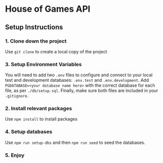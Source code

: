 # House of Games API

## Setup Instructions

### 1. Clone down the project
Use ```git clone``` to create a local copy of the project
### 3. Setup Environment Variables
You will need to add two ```.env``` files to configure and connect to your local test and development databases: ```.env.test``` and ```.env.development```. Add ```PGDATABASE=<your database name here>``` with the correct database for each file, as per ```./db/setup.sql```. Finally, make sure both files are included in your ```.gitignore```.
### 2. Install relevant packages
Use ```npm install``` to install packages
### 4. Setup databases
Use ```npm run setup-dbs``` and then ```npm run seed``` to seed the databases.
### 5. Enjoy